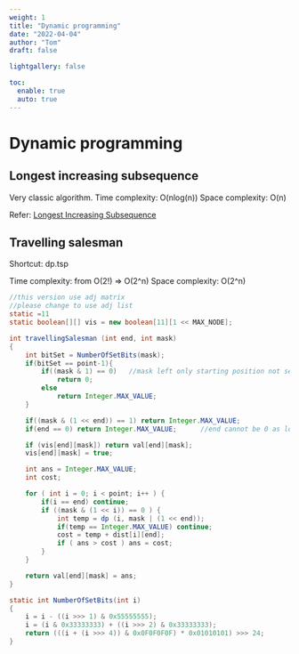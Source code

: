 ```yaml
---
weight: 1
title: "Dynamic programming"
date: "2022-04-04"
author: "Tom"
draft: false

lightgallery: false

toc:
  enable: true
  auto: true
---
```


# Dynamic programming

## Longest increasing subsequence

Very classic algorithm. 
Time complexity: O(nlog(n))
Space complexity: O(n)

Refer: [Longest Increasing Subsequence](https://leetcode.com/submissions/detail/690868527/)

## Travelling salesman

Shortcut: dp.tsp

Time complexity: from O(2!) => O(2^n)
Space complexity: O(2^n)

```java
//this version use adj matrix
//please change to use adj list
static =11
static boolean[][] vis = new boolean[11][1 << MAX_NODE];

int travellingSalesman (int end, int mask)
{
    int bitSet = NumberOfSetBits(mask);
    if(bitSet == point-1){
        if((mask & 1) == 0)   //mask left only starting position not set.
            return 0;
        else
            return Integer.MAX_VALUE;
    }

    if((mask & (1 << end)) == 1) return Integer.MAX_VALUE;
    if(end == 0) return Integer.MAX_VALUE;      //end cannot be 0 as long as the size > 1

    if (vis[end][mask]) return val[end][mask];
    vis[end][mask] = true;

    int ans = Integer.MAX_VALUE;
    int cost;

    for ( int i = 0; i < point; i++ ) {
        if(i == end) continue;
        if ((mask & (1 << i)) == 0 ) {
            int temp = dp (i, mask | (1 << end));
            if(temp == Integer.MAX_VALUE) continue;
            cost = temp + dist[i][end];
            if ( ans > cost ) ans = cost;
        }
    }

    return val[end][mask] = ans;
}

static int NumberOfSetBits(int i)
{
    i = i - ((i >>> 1) & 0x55555555);
    i = (i & 0x33333333) + ((i >>> 2) & 0x33333333);
    return (((i + (i >>> 4)) & 0x0F0F0F0F) * 0x01010101) >>> 24;
}
```